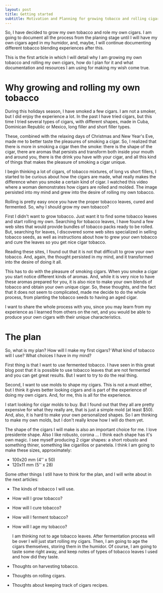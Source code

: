 ```yaml
---
layout: post
title: Getting started
subtitle: Motivation and Planning for growing tobacco and rolling cigars
---
```


So, I have decided to grow my own tobacco and role my own cigars. I am
going to document all the process from the planing stage until I will
have my own cigars aged in my humidor, and, maybe, I will continue
documenting different tobacco blending experiences after this.

This is the first article in which I will detail why I am growing my own
tobacco and rolling my own cigars, how do I plan for it and what
documentation and resources I am using for making my wish come true.

Why growing and rolling my own tobacco
======================================

During this holidays season, I have smoked a few cigars. I am not a smoker, but
I did enjoy the experience a lot. In the past I have tried cigars, but this
time I tried several types of cigars, with different shapes, made in Cuba,
Dominican Republic or Mexico, long filler and short filler types.

These, combined with the relaxing days of Christmas and New Year's Eve, made me
to better taste the pleasures of smoking a cigar. So, I realized that there is
more in smoking a cigar then the smoke: there is the shape of the cigar, there
are aromas that persists and transform both inside your mouth and around you,
there is the drink you have with your cigar, and all this kind of things that
makes the pleasure of smoking a cigar unique.

I begin thinking a lot of cigars, of tobacco mixtures, of long vs short fillers,
I started to be curious about how the cigars are made, what really makes the
difference when you smoke a certain kind of cigar. I watched this video where
a woman demonstrates how cigars are rolled and molded. The image persisted into
my mind and grew into the desire of rolling my own tobacco.

Rolling is pretty easy once you have the proper tobacco leaves, cured and
fermented. So, why I should grow my own tobacco?

First I didn't want to grow tobacco. Just want it to find some tobacco leaves
and start rolling my own. Searching for tobacco leaves, I have found a few
web sites that would provide bundles of tobacco packs ready to be rolled. But,
searching for leaves, I discovered some web sites specialized in selling tobacco
seeds, as well as instructions about how to grew your own tobacco and cure the
leaves so you get nice cigar tobacco.

Reading these sites, I found out that it is not that difficult to grow your
own tobacco. And, again, the thought persisted in my mind, and it transformed
into the desire of doing it all.

This has to do with the pleasure of smoking cigars. When you smoke a cigar you
start notice different kinds of aromas. And, while it is very nice to have these
aromas prepared for you, it is also nice to make your own blends of tobacco and
obtain your own unique cigar. So, these thoughts, and the fact that it does not
seem to complicated, made me decide to do the whole process, from planting the
tobacco seeds to having an aged cigar.

I want to share the whole process with you, since you may learn from my
experience as I learned from others on the net, and you would be able to
produce your own cigars with their unique characteristics.

The plan
========

So, what is my plan? How will I make my first cigars? What kind of tobacco will
I use? What choices I have in my mind?

First thing is that I want to use fermented tobacco. I have seen in this great
blog post that it is possible to use tobacco leaves that are not fermented and
you can get great results. But I want to try to do the real thing.

Second, I want to use molds to shape my cigars. This is not a must either, but
I think it gives better looking cigars and is part of the experience of doing
my own cigars. And, for me, this is all for the experience.

I start looking for cigar molds to buy. But I found out that they all are pretty
expensive for what they really are, that is just a simple mold (at least $50).
And, also, it is hard to make your own personalized shapes. So I am thinking
to make my own molds, but I don't really know how I will do them yet.

The shape of the cigars I will make is also an important choice for me. I love
presidente shape. Also I like robusto, corona ... I think each shape has it's
own magic. I see myself producing 2 cigar shapes: a short robusto and something
thiner, something like cigarillos or panetela. I think I am going to make these
sizes, approximately:

-   100x20 mm (4'' x 50)
-   120x11 mm (5'' x 28)

Some other things I still have to think for the plan, and I will write about in the
next articles:

*   The kinds of tobacco I will use.

*   How will I grow tobacco?

*   How will I cure tobacco?

*   How will I ferment tobacco?

*   How will I age my tobacco?

    I am thinking not to age tobacco leaves. After fermentation process will be over
    I will just start rolling my cigars. Then, I am going to age the cigars
    themselves, storing them in the humidor. Of course, I am going to taste some
    right away, and keep notes of types of tobacco leaves I used and how did they
    taste.

*   Thoughts on harvesting tobacco.

*   Thoughts on rolling cigars.

*   Thoughts about keeping track of cigars recipes.
